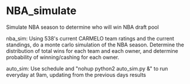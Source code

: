 # NBA_simulate
Simulate NBA season to determine who will win NBA draft pool

nba_sim: Using 538's current CARMELO team ratings and the current standings, do a monte carlo simulation of the NBA season. Determine the distribution of total wins for each team and each owner, and determine probability of winning/cashing for each owner. 

auto_sim: Use schedule and "nohup python2 auto_sim.py &" to run everyday at 9am, updating from the previous days results
